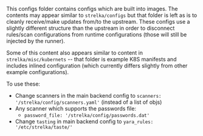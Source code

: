 This configs folder contains configs which are built into images. The contents may appear similar to `strelka/configs`
but that folder is left as is to cleanly receive/make updates from/to the upstream. These configs use a slightly 
different structure than the upstream in order to disconnect rules/scan configurations from runtime configurations 
(those will still be injected by the runner).

Some of this content also appears similar to content in `strelka/misc/kubernets` -- that folder is example K8S manifests
and includes inlined configuration (which currently differs slightly from other example configurations).

To use these:
* Change scanners in the main backend config to `scanners: '/strelka/config/scanners.yaml'` (instead of a list of objs)
* Any scanner which supports the passwords file:
  * `password_file: '/strelka/config/passwords.dat' `
* Change `tasting` in main backend config to `yara_rules: '/etc/strelka/taste/'`

